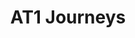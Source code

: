 ---
title: AT1 Journeys
published_at: 2024-03-21
snippet: Second Homework for W3
disable_html_sanitization: true
---